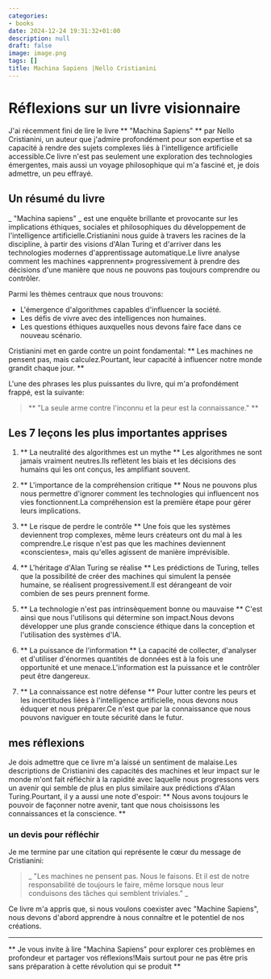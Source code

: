 ```yaml
---
categories:
- books
date: 2024-12-24 19:31:32+01:00
description: null
draft: false
image: image.png
tags: []
title: Machina Sapiens |Nello Cristianini
---
```


<!-- hash: dd2fa40e021a -->
# Réflexions sur un livre visionnaire

J'ai récemment fini de lire le livre ** "Machina Sapiens" ** par Nello Cristianini, un auteur que j'admire profondément pour son expertise et sa capacité à rendre des sujets complexes liés à l'intelligence artificielle accessible.Ce livre n'est pas seulement une exploration des technologies émergentes, mais aussi un voyage philosophique qui m'a fasciné et, je dois admettre, un peu effrayé.

## Un résumé du livre

_ "Machina sapiens" _ est une enquête brillante et provocante sur les implications éthiques, sociales et philosophiques du développement de l'intelligence artificielle.Cristianini nous guide à travers les racines de la discipline, à partir des visions d'Alan Turing et d'arriver dans les technologies modernes d'apprentissage automatique.Le livre analyse comment les machines «apprennent» progressivement à prendre des décisions d'une manière que nous ne pouvons pas toujours comprendre ou contrôler.

Parmi les thèmes centraux que nous trouvons:
- L'émergence d'algorithmes capables d'influencer la société.
- Les défis de vivre avec des intelligences non humaines.
- Les questions éthiques auxquelles nous devons faire face dans ce nouveau scénario.

Cristianini met en garde contre un point fondamental: ** Les machines ne pensent pas, mais calculez.Pourtant, leur capacité à influencer notre monde grandit chaque jour. **

L'une des phrases les plus puissantes du livre, qui m'a profondément frappé, est la suivante:
> ** "La seule arme contre l'inconnu et la peur est la connaissance." **

## Les 7 leçons les plus importantes apprises

1. ** La neutralité des algorithmes est un mythe **
Les algorithmes ne sont jamais vraiment neutres.Ils reflètent les biais et les décisions des humains qui les ont conçus, les amplifiant souvent.

2. ** L'importance de la compréhension critique **
Nous ne pouvons plus nous permettre d'ignorer comment les technologies qui influencent nos vies fonctionnent.La compréhension est la première étape pour gérer leurs implications.

3. ** Le risque de perdre le contrôle **
Une fois que les systèmes deviennent trop complexes, même leurs créateurs ont du mal à les comprendre.Le risque n'est pas que les machines deviennent «conscientes», mais qu'elles agissent de manière imprévisible.

4. ** L'héritage d'Alan Turing se réalise **
Les prédictions de Turing, telles que la possibilité de créer des machines qui simulent la pensée humaine, se réalisent progressivement.Il est dérangeant de voir combien de ses peurs prennent forme.

5. ** La technologie n'est pas intrinsèquement bonne ou mauvaise **
C'est ainsi que nous l'utilisons qui détermine son impact.Nous devons développer une plus grande conscience éthique dans la conception et l'utilisation des systèmes d'IA.

6. ** La puissance de l'information **
La capacité de collecter, d'analyser et d'utiliser d'énormes quantités de données est à la fois une opportunité et une menace.L'information est la puissance et le contrôler peut être dangereux.

7. ** La connaissance est notre défense **
Pour lutter contre les peurs et les incertitudes liées à l'intelligence artificielle, nous devons nous éduquer et nous préparer.Ce n'est que par la connaissance que nous pouvons naviguer en toute sécurité dans le futur.

## mes réflexions

Je dois admettre que ce livre m'a laissé un sentiment de malaise.Les descriptions de Cristianini des capacités des machines et leur impact sur le monde m'ont fait réfléchir à la rapidité avec laquelle nous progressons vers un avenir qui semble de plus en plus similaire aux prédictions d'Alan Turing.Pourtant, il y a aussi une note d'espoir: ** Nous avons toujours le pouvoir de façonner notre avenir, tant que nous choisissons les connaissances et la conscience. **

### un devis pour réfléchir

Je me termine par une citation qui représente le cœur du message de Cristianini:
> _ "Les machines ne pensent pas. Nous le faisons. Et il est de notre responsabilité de toujours le faire, même lorsque nous leur conduisons des tâches qui semblent triviales." _

Ce livre m'a appris que, si nous voulons coexister avec "Machine Sapiens", nous devons d'abord apprendre à nous connaître et le potentiel de nos créations.

---

** Je vous invite à lire "Machina Sapiens" pour explorer ces problèmes en profondeur et partager vos réflexions!Mais surtout pour ne pas être pris sans préparation à cette révolution qui se produit **